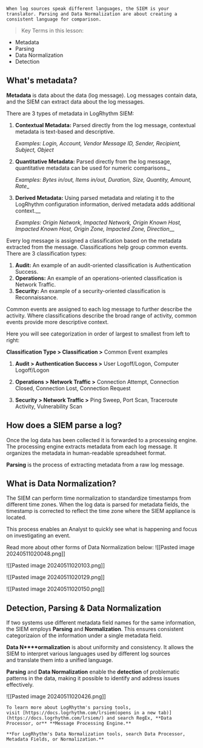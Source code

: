 
```
When log sources speak different languages, the SIEM is your translator. Parsing and Data Normalization are about creating a consistent language for comparison.
```


>Key Terms in this lesson:
- Metadata
- Parsing
- Data Normalization
- Detection

## **What's metadata?**

**Metadata** is data about the data (log message). Log messages contain data, and the SIEM can extract data about the log messages.

There are 3 types of metadata in LogRhythm SIEM:

1. **Contextual Metadata:** Parsed directly from the log message, contextual metadata is text-based and descriptive.  
      
    _Examples: Login, Account, Vendor Message ID, Sender, Recipient, Subject, Object_
2. **Quantitative Metadata:** Parsed directly from the log message, quantitative metadata can be used for numeric comparisons._  
      
    _Examples: Bytes in/out, Items in/out, Duration, Size, Quantity, Amount, Rate__
3. **Derived Metadata:** Using parsed metadata and relating it to the LogRhythm configuration information, derived metadata adds additional context.__  
      
    _Examples: Origin Network, Impacted Network, Origin Known Host, Impacted Known Host, Origin Zone, Impacted Zone, Direction___


Every log message is assigned a classification based on the metadata extracted from the message. Classifications help group common events. There are 3 classification types:

1. **Audit:** An example of an audit-oriented classification is Authentication Success.
2. **Operations:** An example of an operations-oriented classification is Network Traffic.
3. **Security:** An example of a security-oriented classification is Reconnaissance.



Common events are assigned to each log message to further describe the activity. Where classifications describe the broad range of activity, common events provide more descriptive context.

Here you will see categorization in order of largest to smallest from left to right:

**Classification Type > Classification >** Common Event examples

1. **Audit > Authentication Success >** User Logoff/Logon, Computer Logoff/Logon  
    
2. **Operations > Network Traffic >** Connection Attempt, Connection Closed, Connection Lost, Connection Request
3. **Security > Network Traffic >** Ping Sweep, Port Scan, Traceroute Activity, Vulnerability Scan



## **How does a SIEM parse a log?**

Once the log data has been collected it is forwarded to a processing engine. The processing engine extracts metadata from each log message. It organizes the metadata in human-readable spreadsheet format.

**Parsing** is the process of extracting metadata from a raw log message.



## **What is Data Normalization?**

The SIEM can perform time normalization to standardize timestamps from different time zones. When the log data is parsed for metadata fields, the timestamp is corrected to reflect the time zone where the SIEM appliance is located.

This process enables an Analyst to quickly see what is happening and focus on investigating an event.

Read more about other forms of Data Normalization below:
![[Pasted image 20240511020048.png]]

![[Pasted image 20240511020103.png]]

![[Pasted image 20240511020129.png]]

![[Pasted image 20240511020150.png]]

## **Detection, Parsing & Data Normalization**

If two systems use different metadata field names for the same information, the SIEM employs **Parsing** and **Normalization**. This ensures consistent categorizaion of the information under a single metadata field. 

**Data N****ormalization** is about uniformity and consistency. It allows the SIEM to interpret various languages used by different log sources and translate them into a unified language.

**Parsing** and **Data Normalization** enable the **detection** of problematic patterns in the data, making it possible to identify and address issues effectively.

![[Pasted image 20240511020426.png]]


```
To learn more about LogRhythm's parsing tools, visit [https://docs.logrhythm.com/lrsiem(opens in a new tab)](https://docs.logrhythm.com/lrsiem/) and search RegEx, **Data Processor, or** **Message Processing Engine.**

**For LogRhythm's Data Normalization tools, search Data Processor, Metadata Fields, or Normalization.**
```

